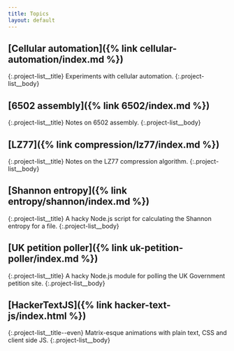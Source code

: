 ```yaml
---
title: Topics
layout: default
---
```


## [Cellular automation]({% link cellular-automation/index.md %})
{:.project-list__title}
Experiments with cellular automation.
{:.project-list__body}

## [6502 assembly]({% link 6502/index.md %})
{:.project-list__title}
Notes on 6502 assembly.
{:.project-list__body}

## [LZ77]({% link compression/lz77/index.md %})
{:.project-list__title}
Notes on the LZ77 compression algorithm.
{:.project-list__body}

## [Shannon entropy]({% link entropy/shannon/index.md %})
{:.project-list__title}
A hacky Node.js script for calculating the Shannon entropy for a file.
{:.project-list__body}

## [UK petition poller]({% link uk-petition-poller/index.md %})
{:.project-list__title}
A hacky Node.js module for polling the UK Government petition site.
{:.project-list__body}

## [HackerTextJS]({% link hacker-text-js/index.html %})
{:.project-list__title--even}
Matrix-esque animations with plain text, CSS and client side JS.
{:.project-list__body}
